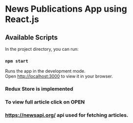 # News Publications App using React.js

## Available Scripts

In the project directory, you can run:

### `npm start`

Runs the app in the development mode.\
Open [http://localhost:3000](http://localhost:3000) to view it in your browser.

### Redux Store is implemented

### To view full article click on OPEN

### https://newsapi.org/ api used for fetching articles.

